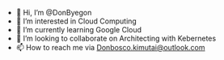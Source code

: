 - 👋 Hi, I’m @DonByegon
- 👀 I’m interested in Cloud Computing
- 🌱 I’m currently learning Google Cloud
- 💞️ I’m looking to collaborate on Architecting with Kebernetes
- 📫 How to reach me via Donbosco.kimutai@outlook.com

<!---
DonByegon/DonByegon is a ✨ special ✨ repository because its `README.md` (this file) appears on your GitHub profile.
You can click the Preview link to take a look at your changes.
--->
